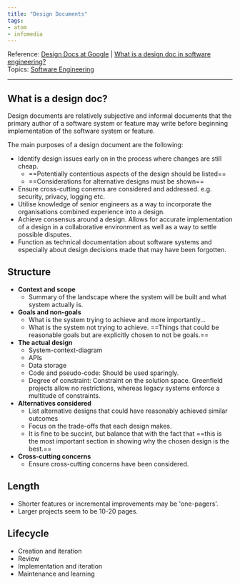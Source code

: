 ```yaml
---
title: "Design Documents"
tags:
- atom
- infomedia
---
```

Reference:  [Design Docs at Google](https://www.industrialempathy.com/posts/design-docs-at-google/) |  [What is a design doc in software engineering?](https://www.youtube.com/watch?v=bgHL41e7vgI)  
Topics: [Software Engineering](Topics/Software%20Engineering.md)   

---
## What is a design doc?
Design documents are relatively subjective and informal documents that the primary author of a software system or feature may write before beginning implementation of the software system or feature.  

The main purposes of a design document are the following:
- Identify design issues early on in the process where changes are still cheap.
	- ==Potentially contentious aspects of the design should be listed==
	- ==Considerations for alternative designs must be shown==
- Ensure cross-cutting conerns are considered and addressed. e.g. security, privacy, logging etc.
- Utilise knowledge of senior engineers as a way to incorporate the organisations combined experience into a design.
- Achieve consensus around a design. Allows for accurate implementation of a design in a collaborative environment as well as a way to settle possible disputes.
- Function as technical documentation about software systems and especially about design decisions made that may have been forgotten.

## Structure
- **Context and scope**
	- Summary of the landscape where the system will be built and what system actually is.
- **Goals and non-goals**
	- What is the system trying to achieve and more importantly...
	- What is the system not trying to achieve. ==Things that could be reasonable goals but are explicitly chosen to not be goals.==
- **The actual design**
	- System-context-diagram
	- APIs
	- Data storage
	- Code and pseudo-code: Should be used sparingly.
	- Degree of constraint: Constraint on the solution space. Greenfield projects allow no restrictions, whereas legacy systems enforce a multitude of constraints.
- **Alternatives considered**
	- List alternative designs that could have reasonably achieved similar outcomes
	- Focus on the trade-offs that each design makes.
	- It is fine to be succint, but balance that with the fact that ==this is the most important section in showing why the chosen design is the best.==
- **Cross-cutting concerns**
	- Ensure cross-cutting concerns have been considered.

## Length
- Shorter features or incremental improvements may be 'one-pagers'.
- Larger projects seem to be 10-20 pages.

## Lifecycle
- Creation and iteration
- Review
- Implementation and iteration
- Maintenance and learning


